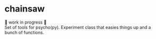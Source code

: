 # chainsaw
:construction: work in progress :construction:  
Set of tools for psycho(py). Experiment class that easies things up and a bunch of functions.
